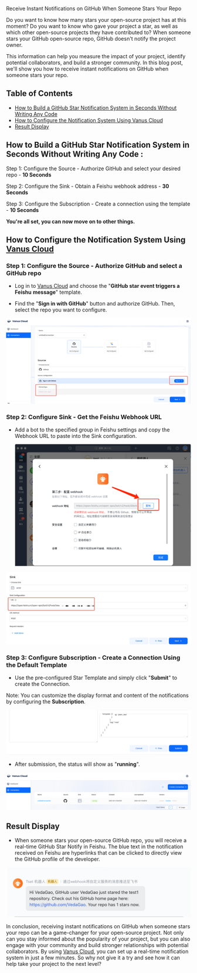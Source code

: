 Receive Instant Notifications on GitHub When Someone Stars Your Repo

Do you want to know how many stars your open-source project has at this moment? Do you want to know who gave your project a star, as well as which other open-source projects they have contributed to? When someone stars your GitHub open-source repo, GitHub doesn't notify the project owner. 

This information can help you measure the impact of your project, identify potential collaborators, and build a stronger community. In this blog post, we'll show you how to receive instant notifications on GitHub when someone stars your repo.

## Table of Contents

- [How to Build a GitHub Star Notification System in Seconds Without Writing Any Code](#how-to-build-a-github-star-notification-system-in-seconds-without-writing-any-code)
- [How to Configure the Notification System Using Vanus Cloud](#how-to-configure-the-notification-system-using-vanus-cloud)
- [Result Display](#result-display)

## How to Build a GitHub Star Notification System in Seconds Without Writing Any Code :

Step 1: Configure the Source - Authorize GitHub and select your desired repo - **10 Seconds**

Step 2: Configure the Sink - Obtain a Feishu webhook address - **30 Seconds**

Step 3: Configure the Subscription - Create a connection using the template - **10 Seconds**

**You're all set, you can now move on to other things.**

## How to Configure the Notification System Using [Vanus Cloud](https://cloud.vanus.ai/)

### Step 1: Configure the Source - Authorize GitHub and select a GitHub repo

- Log in to [Vanus Cloud](https://cloud.vanus.ai/) and choose the "**GitHub star event triggers a** **Feishu** **message**" template.

- Find the "**Sign in with GitHub**" button and authorize GitHub. Then, select the repo you want to configure.

![github-source.png](./img/github-source.png)

### Step 2: Configure Sink - Get the Feishu Webhook URL

- Add a bot to the specified group in Feishu settings and copy the Webhook URL to paste into the Sink configuration.

  ![feishu-webhook.png](./img/feishu-webhook.png)

![http-sink.png](./img/http-sink.png)

### Step 3: Configure Subscription - Create a Connection Using the Default Template

- Use the pre-configured Star Template and simply click "**Submit**" to create the Connection.

Note: You can customize the display format and content of the notifications by configuring the **Subscription**.

![transformation.png](./img/transformation.png)

- After submission, the status will show as "**running**". 

![connection.png](./img/connection.png)

## Result Display

- When someone stars your open-source GitHub repo, you will receive a real-time GitHub Star Notify in Feishu. The blue text in the notification received on Feishu are hyperlinks that can be clicked to directly view the GitHub profile of the developer.

![result.png](./img/result.png)

In conclusion, receiving instant notifications on GitHub when someone stars your repo can be a game-changer for your open-source project. Not only can you stay informed about the popularity of your project, but you can also engage with your community and build stronger relationships with potential collaborators. By using [Vanus Cloud](https://cloud.vanus.ai/), you can set up a real-time notification system in just a few minutes. So why not give it a try and see how it can help take your project to the next level?